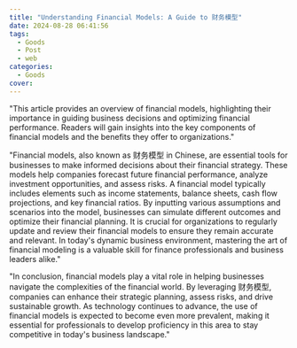 ```yaml
---
title: "Understanding Financial Models: A Guide to 财务模型"
date: 2024-08-28 06:41:56
tags:
  - Goods
  - Post
  - web
categories:
  - Goods
cover: 
---
```


"This article provides an overview of financial models, highlighting their importance in guiding business decisions and optimizing financial performance. Readers will gain insights into the key components of financial models and the benefits they offer to organizations."

"Financial models, also known as 财务模型 in Chinese, are essential tools for businesses to make informed decisions about their financial strategy. These models help companies forecast future financial performance, analyze investment opportunities, and assess risks. A financial model typically includes elements such as income statements, balance sheets, cash flow projections, and key financial ratios. By inputting various assumptions and scenarios into the model, businesses can simulate different outcomes and optimize their financial planning. It is crucial for organizations to regularly update and review their financial models to ensure they remain accurate and relevant. In today's dynamic business environment, mastering the art of financial modeling is a valuable skill for finance professionals and business leaders alike."

"In conclusion, financial models play a vital role in helping businesses navigate the complexities of the financial world. By leveraging 财务模型, companies can enhance their strategic planning, assess risks, and drive sustainable growth. As technology continues to advance, the use of financial models is expected to become even more prevalent, making it essential for professionals to develop proficiency in this area to stay competitive in today's business landscape."
